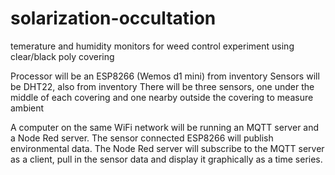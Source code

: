 # solarization-occultation
temerature and humidity monitors for weed control experiment using clear/black poly covering

Processor will be an ESP8266 (Wemos d1 mini) from inventory
Sensors will be DHT22, also from inventory
There will be three sensors, one under the middle of each covering and one nearby outside the covering to measure ambient

A computer on the same WiFi network will be running an MQTT  server and a Node Red server. The sensor connected ESP8266 will publish environmental data. The Node Red server will subscribe to the MQTT server as a client, pull in the sensor data and display it graphically as a time series.